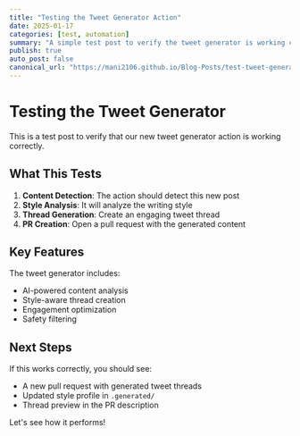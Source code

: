 ```yaml
---
title: "Testing the Tweet Generator Action"
date: 2025-01-17
categories: [test, automation]
summary: "A simple test post to verify the tweet generator is working correctly"
publish: true
auto_post: false
canonical_url: "https://mani2106.github.io/Blog-Posts/test-tweet-generator"
---
```


# Testing the Tweet Generator

This is a test post to verify that our new tweet generator action is working correctly.

## What This Tests

1. **Content Detection**: The action should detect this new post
2. **Style Analysis**: It will analyze the writing style
3. **Thread Generation**: Create an engaging tweet thread
4. **PR Creation**: Open a pull request with the generated content

## Key Features

The tweet generator includes:
- AI-powered content analysis
- Style-aware thread creation
- Engagement optimization
- Safety filtering

## Next Steps

If this works correctly, you should see:
- A new pull request with generated tweet threads
- Updated style profile in `.generated/`
- Thread preview in the PR description

Let's see how it performs!